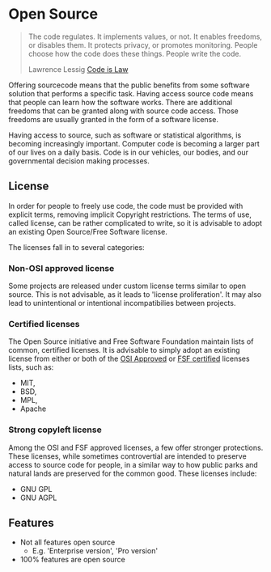 # Open Source

> The code regulates. It implements values, or not. It enables freedoms, or disables them. It protects privacy, or promotes monitoring. People choose how the code does these things. People write the code.
>
> Lawrence Lessig [Code is Law](http://harvardmagazine.com/2000/01/code-is-law-html)

Offering sourcecode means that the public benefits from some software solution that performs a specific task. Having access source code means that people can learn how the software works. There are additional freedoms that can be granted along with source code access. Those freedoms are usually granted in the form of a software license.

Having access to source, such as software or statistical algorithms, is becoming increasingly important. Computer code is becoming a larger part of our lives on a daily basis. Code is in our vehicles, our bodies, and our governmental decision making processes.

## License

In order for people to freely use code, the code must be provided with explicit terms, removing implicit Copyright restrictions. The terms of use, called license, can be rather complicated to write, so it is advisable to adopt an existing Open Source/Free Software license.

The licenses fall in to several categories:

### Non-OSI approved license

Some projects are released under custom license terms similar to open source. This is not advisable, as it leads to 'license proliferation'. It may also lead to unintentional or intentional incompatibilies between projects.

### Certified licenses

The Open Source initiative and Free Software Foundation maintain lists of common, certified licenses. It is advisable to simply adopt an existing license from either or both of the [OSI Approved](https://opensource.org/licenses) or [FSF certified](https://www.gnu.org/licenses/license-list.html) licenses lists, such as:

* MIT, 
* BSD, 
* MPL, 
* Apache

### Strong copyleft license

Among the OSI and FSF approved licenses, a few offer stronger protections. These licenses, while sometimes controvertial are intended to preserve access to source code for people, in a similar way to how public parks and natural lands are preserved for the common good. These licenses include:

* GNU GPL
* GNU AGPL

## Features

* Not all features open source
  * E.g. 'Enterprise version', 'Pro version'
* 100% features are open source



